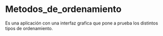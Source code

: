 # Metodos_de_ordenamiento
Es una aplicación con una interfaz grafica que pone a prueba los distintos tipos de ordenamiento. 
